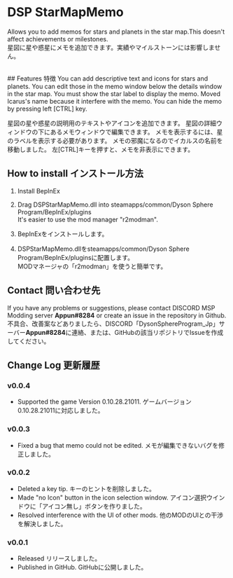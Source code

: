 # DSP StarMapMemo
Allows you to add memos for stars and planets in the star map.This doesn't affect achievements or milestones. <br>
星図に星や惑星にメモを追加できます。実績やマイルストーンには影響しません。<br>

<br>
## Features 特徴
You can add descriptive text and icons for stars and planets.
You can edit those in the memo window below the details window in the star map.
You must show the star label to display the memo.
Moved Icarus's name  because it interfere with the memo.
You can hide the memo by pressing left [CTRL] key.

星図の星や惑星の説明用のテキストやアイコンを追加できます。
星図の詳細ウィンドウの下にあるメモウィンドウで編集できます。
メモを表示するには、星のラベルを表示する必要があります。
メモの邪魔になるのでイカルスの名前を移動しました。
左[CTRL]キーを押すと、メモを非表示にできます。

## How to install インストール方法
1. Install BepInEx<br>
2. Drag DSPStarMapMemo.dll into steamapps/common/Dyson Sphere Program/BepInEx/plugins<br>
It's easier to use the mod manager "r2modman".

1. BepInExをインストールします。<br>
2. DSPStarMapMemo.dllをsteamapps/common/Dyson Sphere Program/BepInEx/pluginsに配置します。<br>
MODマネージャの「r2modman」を使うと簡単です。

## Contact 問い合わせ先
If you have any problems or suggestions, please contact DISCORD MSP Modding server **Appun#8284** or create an issue in the repository in Github.<br>
不具合、改善案などありましたら、DISCORD「DysonSphereProgram_Jp」サーバー**Appun#8284**に連絡、または、GitHubの該当リポジトリでIssueを作成してください。<br>

## Change Log 更新履歴
### v0.0.4
- Supported the game Version 0.10.28.21011. ゲームバージョン0.10.28.21011に対応しました。
### v0.0.3
- Fixed a bug that memo could not be edited. メモが編集できないバグを修正しました。
### v0.0.2
- Deleted a key tip. キーのヒントを削除しました。
- Made "no Icon" button in the icon selection window. アイコン選択ウインドウに「アイコン無し」ボタンを作りました。
- Resolved interference with the UI of other mods. 他のMODのUIとの干渉を解決しました。
### v0.0.1
- Released リリースしました。
- Published in GitHub. GitHubに公開しました。
